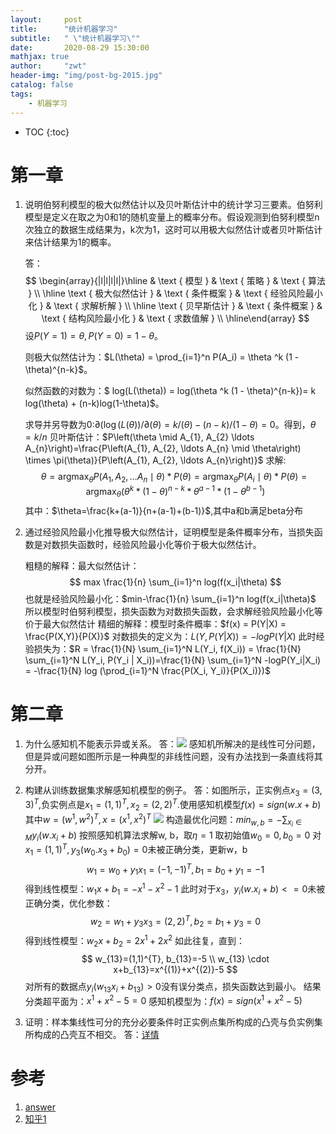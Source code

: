 ```yaml
---
layout:     post
title:      "统计机器学习"
subtitle:   " \"统计机器学习\""
date:       2020-08-29 15:30:00 
mathjax: true
author:     "zwt"
header-img: "img/post-bg-2015.jpg"
catalog: false
tags:
    - 机器学习
---
```

* TOC
{:toc}
# 第一章

1. 说明伯努利模型的极大似然估计以及贝叶斯估计中的统计学习三要素。伯努利模型是定义在取之为0和1的随机变量上的概率分布。假设观测到伯努利模型n次独立的数据生成结果为，k次为1，这时可以用极大似然估计或者贝叶斯估计来估计结果为1的概率。

   答：
   $$
   \begin{array}{|l|l|l|l|}\hline & \text { 模型 } & \text { 策略 } & \text { 算法 } \\ \hline \text { 极大似然估计 } & \text { 条件概案 } & \text { 经验风险最小化 } & \text { 求解析解 } \\ \hline \text { 贝早斯估计 } & \text { 条件概案 } & \text { 结构风险最小化 } & \text { 求数值解 } \\ \hline\end{array}
   $$
   设$P(Y=1) = \theta, P(Y=0) = 1 - \theta$。

   则极大似然估计为：$L(\theta) = \prod_{i=1}^n P(A_i) = \theta ^k (1 - \theta)^{n-k}$。

   似然函数的对数为：$
   log(L(\theta)) = log(\theta ^k (1 - \theta)^{n-k})= k log(\theta) + (n-k)log(1-\theta)$。

   求导并另导数为0:$\partial(\log (L(\theta)) / \partial(\theta)=k /(\theta)-(n-k) /(1-\theta)=0$。得到，$\theta=k/n$
   贝叶斯估计：$P\left(\theta \mid A_{1}, A_{2} \ldots A_{n}\right)=\frac{P\left(A_{1}, A_{2}, \ldots A_{n} \mid \theta\right) \times \pi(\theta)}{P\left(A_{1}, A_{2}, \ldots A_{n}\right)}$
   求解:
   $$
   \theta=\operatorname{argmax}_{\theta} P\left(A_{1}, A_{2}, \ldots A_{n} \mid \theta\right) * P(\theta)=\operatorname{argmax}_{\theta} P\left(A_{i} \mid \theta\right) * P(\theta)=\operatorname{argmax}_{\theta}\left(\theta^{k} *(1-\theta)^{n-k} * \theta^{a-1} *\left(1-\theta^{b-1}\right)\right.
   $$
   其中：$\theta=\frac{k+(a-1)}{n+(a-1)+(b-1)}$,其中a和b满足beta分布

2. 通过经验风险最小化推导极大似然估计，证明模型是条件概率分布，当损失函数是对数损失函数时，经验风险最小化等价于极大似然估计。

   粗糙的解释：最大似然估计：
   $$
   max \frac{1}{n} \sum_{i=1}^n log(f(x_i|\theta)
   $$
   也就是经验风险最小化：$min-\frac{1}{n} \sum_{i=1}^n log(f(x_i|\theta)$
   所以模型时伯努利模型，损失函数为对数损失函数，会求解经验风险最小化等价于最大似然估计
   精细的解释：模型时条件概率：$f(x) = P(Y|X) = \frac{P(X,Y)}{P(X)}$
    对数损失的定义为：$L(Y, P(Y|X)) = -logP(Y|X)$
   此时经验损失为：$R = \frac{1}{N} \sum_{i=1}^N L(Y_i, f(X_i)) = \frac{1}{N} \sum_{i=1}^N L(Y_i, P(Y_i | X_i))=\frac{1}{N} \sum_{i=1}^N -logP(Y_i|X_i) = -\frac{1}{N} log (\prod_{i=1}^N \frac{P(X_i, Y_i)}{P(X_i)})$

# 第二章

1. 为什么感知机不能表示异或关系。
	答：![](https://zwt0204.github.io//img/感知机.jpeg)
	感知机所解决的是线性可分问题，但是异或问题如图所示是一种典型的非线性问题，没有办法找到一条直线将其分开。
2. 构建从训练数据集求解感知机模型的例子。
	答：如图所示，正实例点$x_3 = (3, 3)^T$,负实例点是$x_1 = (1, 1)^T , x_2 = (2, 2)^T$.使用感知机模型$f(x) = sign(w.x +b)$其中$w = (w^1 , w^2)^T , x = (x^1, x^2)^T$
![](https://zwt0204.github.io//img/感知机2.jpg)
构造最优化问题：$min_{w, b} = -\sum_{x_i \in M} y_i(w.x_i + b)$
按照感知机算法求解w, b，取$\eta = 1$
取初始值$w_0 = 0, b_0 = 0$
对$x_1 = (1, 1)^T, y_3(w_0 . x_3 + b_0) = 0$未被正确分类，更新w，b
$$
w_1=w_0+y_1 x_1=(-1,-1)^T, b_1=b_0+y_1=-1
$$
得到线性模型：$w_1 x + b_1 = -x^1 - x^2 - 1$
此时对于$x_3， y_i(w.x_i + b) <= 0$未被正确分类，优化参数：
$$
w_2=w_1+y_3 x_3=(2,2)^T, b_2=b_1+y_3=0
$$
得到线性模型：$w_2x + b_2 = 2x^1 + 2x^2$
如此往复，直到：
$$
w_{13}=(1,1)^{T}, b_{13}=-5 \\ w_{13} \cdot x+b_{13}=x^{(1)}+x^{(2)}-5
$$
对所有的数据点$y_i(w_{13}x_i + b_{13}) > 0$没有误分类点，损失函数达到最小。
结果分类超平面为：$x^1 + x^2 - 5 = 0$
感知机模型为：$f(x) = sign(x^1 + x^2 - 5)$

3. 证明：样本集线性可分的充分必要条件时正实例点集所构成的凸壳与负实例集所构成的凸壳互不相交。
	答：[详情](https://blog.csdn.net/xiaoxiao_wen/article/details/54097835)


# 参考

1. [answer](https://www.cnblogs.com/baiyunwanglai/p/11172804.html)
2. [知乎1](https://zhuanlan.zhihu.com/p/89249562)
